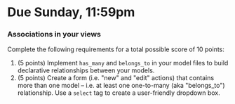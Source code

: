 # Due Sunday, 11:59pm

### Associations in your views

Complete the following requirements for a total possible score of 10 points:

1. (5 points) Implement ```has_many``` and ```belongs_to``` in your model files to build declarative relationships between your models.
2. (5 points) Create a form (i.e. "new" and "edit" actions) that contains more than one model – i.e. at least one one-to-many (aka "belongs_to") relationship. Use a ```select``` tag to create a user-friendly dropdown box.
